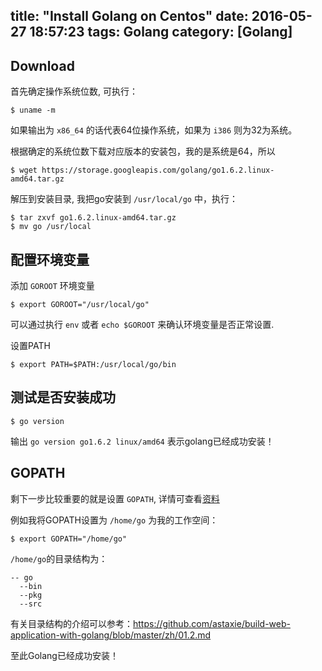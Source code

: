title: "Install Golang on Centos"
date: 2016-05-27 18:57:23
tags: Golang
category: [Golang]
---


## Download

首先确定操作系统位数, 可执行：

```
$ uname -m
```

如果输出为 `x86_64` 的话代表64位操作系统，如果为 `i386` 则为32为系统。


根据确定的系统位数下载对应版本的安装包，我的是系统是64，所以

```
$ wget https://storage.googleapis.com/golang/go1.6.2.linux-amd64.tar.gz
```

解压到安装目录, 我把go安装到 `/usr/local/go` 中，执行：

```
$ tar zxvf go1.6.2.linux-amd64.tar.gz
$ mv go /usr/local
```

## 配置环境变量


添加 `GOROOT` 环境变量

```
$ export GOROOT="/usr/local/go"
```

可以通过执行 `env` 或者 `echo $GOROOT` 来确认环境变量是否正常设置.

设置PATH

```
$ export PATH=$PATH:/usr/local/go/bin
```

## 测试是否安装成功

```
$ go version
```

输出 `go version go1.6.2 linux/amd64` 表示golang已经成功安装！


## GOPATH

剩下一步比较重要的就是设置 `GOPATH`, 详情可查看[资料](https://github.com/astaxie/build-web-application-with-golang/blob/master/zh/01.2.md)

例如我将GOPATH设置为 `/home/go`  为我的工作空间：

```
$ export GOPATH="/home/go"
```

`/home/go`的目录结构为：

```
-- go
  --bin
  --pkg
  --src
```

有关目录结构的介绍可以参考：https://github.com/astaxie/build-web-application-with-golang/blob/master/zh/01.2.md


至此Golang已经成功安装！
